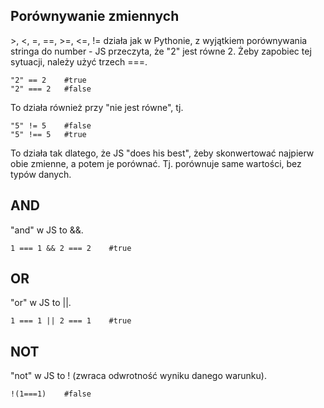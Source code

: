 ## Porównywanie zmiennych  
\>, \<, =, ==, \>=, \<=, != działa jak w Pythonie, z wyjątkiem porównywania stringa do number - JS przeczyta, że "2" jest równe 2. Żeby zapobiec tej sytuacji, należy użyć trzech ===.  
```
"2" == 2    #true
"2" === 2   #false
```
To działa również przy "nie jest równe", tj.  
```
"5" != 5    #false
"5" !== 5   #true
```  
  
To działa tak dlatego, że JS "does his best", żeby skonwertować najpierw obie zmienne, a potem je porównać. Tj. porównuje same wartości, bez typów danych.  
  
## AND  
"and" w JS to &&.  
```
1 === 1 && 2 === 2    #true
```
  
## OR  
"or" w JS to ||.  
```
1 === 1 || 2 === 1    #true
```
  
## NOT  
"not" w JS to ! (zwraca odwrotność wyniku danego warunku).  
```
!(1===1)    #false
```
